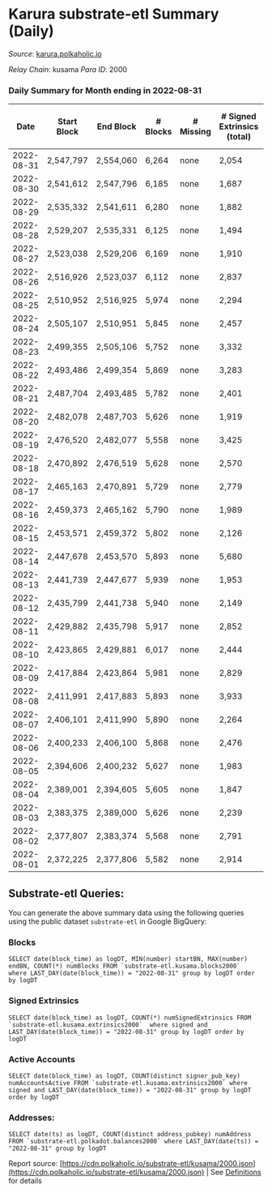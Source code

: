 # Karura substrate-etl Summary (Daily)

_Source_: [karura.polkaholic.io](https://karura.polkaholic.io)

*Relay Chain*: kusama
*Para ID*: 2000



### Daily Summary for Month ending in 2022-08-31


| Date | Start Block | End Block | # Blocks | # Missing | # Signed Extrinsics (total) | # Active Accounts | # Addresses with Balances | # Events | # Transfers | # XCM Transfers In | # XCM Transfers Out |
| ---- | ----------- | --------- | -------- | --------- | --------------------------- | ----------------- | ------------------------- | -------- | ----------- | ------------------ | ------------------- |
| 2022-08-31 | 2,547,797 | 2,554,060 | 6,264 | none  | 2,054 | 240 | 91,546 | 75,246 | 6,323 ($1,051,419.89) | 118 ($125,420.99) | 125 ($111,566.85) |
| 2022-08-30 | 2,541,612 | 2,547,796 | 6,185 | none  | 1,687 | 248 | 91,527 | 71,078 | 5,710 ($462,501.84) | 98 ($44,032.42) | 113 ($121,153.15) |
| 2022-08-29 | 2,535,332 | 2,541,611 | 6,280 | none  | 1,882 | 251 | 91,512 | 73,718 | 5,998 ($1,426,724.32) | 81 ($83,030.70) | 126 ($184,115.98) |
| 2022-08-28 | 2,529,207 | 2,535,331 | 6,125 | none  | 1,494 | 201 | 91,498 | 68,634 | 5,419 ($1,216,143.94) | 67 ($31,130.11) | 70 ($239,776.03) |
| 2022-08-27 | 2,523,038 | 2,529,206 | 6,169 | none  | 1,910 | 248 | 91,483 | 72,844 | 5,973 ($1,037,665.98) | 82 ($338,848.37) | 105 ($301,729.65) |
| 2022-08-26 | 2,516,926 | 2,523,037 | 6,112 | none  | 2,837 | 292 | 91,473 | 82,827 | 7,668 ($1,864,407.08) | 141 ($132,756.53) | 154 ($349,010.26) |
| 2022-08-25 | 2,510,952 | 2,516,925 | 5,974 | none  | 2,294 | 296 | 91,456 | 75,468 | 6,571 ($1,981,988.85) | 99 ($160,750.32) | 109 ($407,520.48) |
| 2022-08-24 | 2,505,107 | 2,510,951 | 5,845 | none  | 2,457 | 283 | 91,440 | 75,083 | 6,164 ($906,951.64) | 109 ($143,634.91) | 111 ($79,311.69) |
| 2022-08-23 | 2,499,355 | 2,505,106 | 5,752 | none  | 3,332 | 385 | 91,420 | 86,024 | 8,698 ($2,319,653.52) | 136 ($184,584.58) | 199 ($223,911.58) |
| 2022-08-22 | 2,493,486 | 2,499,354 | 5,869 | none  | 3,283 | 280 | 91,389 | 90,030 | 10,607 ($2,915,155.07) | 184 ($248,655.02) | 158 ($435,367.69) |
| 2022-08-21 | 2,487,704 | 2,493,485 | 5,782 | none  | 2,401 | 252 | 91,371 | 79,314 | 8,922 ($1,145,672.21) | 115 ($220,824.78) | 144 ($246,153.46) |
| 2022-08-20 | 2,482,078 | 2,487,703 | 5,626 | none  | 1,919 | 253 | 91,358 | 73,058 | 8,027 ($829,308.72) | 94 ($81,197.22) | 93 ($50,175.73) |
| 2022-08-19 | 2,476,520 | 2,482,077 | 5,558 | none  | 3,425 | 372 | 91,324 | 87,855 | 10,207 ($1,982,304.78) | 221 ($163,951.56) | 228 ($227,155.38) |
| 2022-08-18 | 2,470,892 | 2,476,519 | 5,628 | none  | 2,570 | 363 | 91,303 | 79,058 | 8,523 ($865,334.39) | 140 ($208,103.36) | 161 ($173,170.85) |
| 2022-08-17 | 2,465,163 | 2,470,891 | 5,729 | none  | 2,779 | 345 | 91,283 | 87,293 | 11,555 ($2,168,580.08) | 121 ($114,107.55) | 149 ($325,735.82) |
| 2022-08-16 | 2,459,373 | 2,465,162 | 5,790 | none  | 1,989 | 285 | 91,240 | 81,736 | 11,558 ($749,892.18) | 98 ($84,373.01) | 85 ($69,993.68) |
| 2022-08-15 | 2,453,571 | 2,459,372 | 5,802 | none  | 2,126 | 317 | 91,205 | 84,420 | 12,019 ($970,483.53) | 112 ($86,646.38) | 121 ($80,138.58) |
| 2022-08-14 | 2,447,678 | 2,453,570 | 5,893 | none  | 5,680 | 733 | 91,161 | 120,239 | 16,941 ($5,302,182.97) | 279 ($569,697.69) | 295 ($695,832.78) |
| 2022-08-13 | 2,441,739 | 2,447,677 | 5,939 | none  | 1,953 | 413 | 91,014 | 83,646 | 11,850 ($676,481.96) | 143 ($157,679.74) | 84 ($94,027.42) |
| 2022-08-12 | 2,435,799 | 2,441,738 | 5,940 | none  | 2,149 | 355 | 90,991 | 85,708 | 12,154 ($770,234.71) | 198 ($99,711.88) | 164 ($156,314.53) |
| 2022-08-11 | 2,429,882 | 2,435,798 | 5,917 | none  | 2,852 | 425 | 90,963 | 93,303 | 13,281 ($1,171,759.02) | 287 ($191,997.44) | 272 ($222,736.91) |
| 2022-08-10 | 2,423,865 | 2,429,881 | 6,017 | none  | 2,444 | 401 | 90,912 | 89,718 | 12,831 ($7,244,584.39) | 178 ($80,982.25) | 137 ($139,330.44) |
| 2022-08-09 | 2,417,884 | 2,423,864 | 5,981 | none  | 2,829 | 428 | 90,871 | 92,745 | 12,972 ($1,141,062.54) | 268 ($202,379.97) | 136 ($210,796.35) |
| 2022-08-08 | 2,411,991 | 2,417,883 | 5,893 | none  | 3,933 | 581 | 90,816 | 104,717 | 14,705 ($4,826,128.38) | 472 ($1,838,773.39) | 196 ($1,781,585.97) |
| 2022-08-07 | 2,406,101 | 2,411,990 | 5,890 | none  | 2,264 | 325 | 90,754 | 91,561 | 14,290 ($778,439.00) | 183 ($259,561.33) | 165 ($325,873.23) |
| 2022-08-06 | 2,400,233 | 2,406,100 | 5,868 | none  | 2,476 | 349 | 90,727 | 97,298 | 15,964 ($1,562,765.51) | 173 ($506,945.26) | 182 ($508,505.38) |
| 2022-08-05 | 2,394,606 | 2,400,232 | 5,627 | none  | 1,983 | 307 | 90,698 | 89,310 | 14,841 ($624,557.42) | 120 ($91,117.39) | 102 ($96,975.67) |
| 2022-08-04 | 2,389,001 | 2,394,605 | 5,605 | none  | 1,847 | 317 | 90,684 | 87,649 | 14,456 ($542,945.27) | 131 ($51,120.87) | 117 ($177,927.59) |
| 2022-08-03 | 2,383,375 | 2,389,000 | 5,626 | none  | 2,239 | 315 | 90,667 | 91,081 | 14,987 ($850,042.27) | 120 ($69,923.71) | 124 ($48,898.65) |
| 2022-08-02 | 2,377,807 | 2,383,374 | 5,568 | none  | 2,791 | 334 | 90,635 | 97,091 | 15,068 ($1,625,553.58) | 167 ($459,753.66) | 120 ($169,732.70) |
| 2022-08-01 | 2,372,225 | 2,377,806 | 5,582 | none  | 2,914 | 335 | 90,562 | 93,631 | 12,838 ($1,407,111.61) | 154 ($117,961.02) | 132 ($191,279.42) |

## Substrate-etl Queries:
You can generate the above summary data using the following queries using the public dataset `substrate-etl` in Google BigQuery:


### Blocks
```
SELECT date(block_time) as logDT, MIN(number) startBN, MAX(number) endBN, COUNT(*) numBlocks FROM `substrate-etl.kusama.blocks2000`  where LAST_DAY(date(block_time)) = "2022-08-31" group by logDT order by logDT
```


### Signed Extrinsics
```
SELECT date(block_time) as logDT, COUNT(*) numSignedExtrinsics FROM `substrate-etl.kusama.extrinsics2000`  where signed and LAST_DAY(date(block_time)) = "2022-08-31" group by logDT order by logDT
```


### Active Accounts
```
SELECT date(block_time) as logDT, COUNT(distinct signer_pub_key) numAccountsActive FROM `substrate-etl.kusama.extrinsics2000` where signed and LAST_DAY(date(block_time)) = "2022-08-31" group by logDT order by logDT
```


### Addresses:
```
SELECT date(ts) as logDT, COUNT(distinct address_pubkey) numAddress FROM `substrate-etl.polkadot.balances2000` where LAST_DAY(date(ts)) = "2022-08-31" group by logDT
```



Report source: [https://cdn.polkaholic.io/substrate-etl/kusama/2000.json](https://cdn.polkaholic.io/substrate-etl/kusama/2000.json) | See [Definitions](/DEFINITIONS.md) for details

